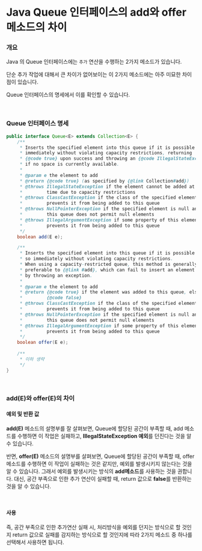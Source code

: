 # Java Queue 인터페이스의 add와 offer 메소드의 차이

### 개요

Java 의 Queue 인터페이스에는 `추가` 연산을 수행하는 2가지 메소드가 있습니다.

단순 추가 작업에 대해서 큰 차이가 없어보이는 이 2가지 메소드에는 아주 미묘한 차이점이 있습니다.

Queue 인터페이스의 명세에서 이를 확인할 수 있습니다.

<br>

### Queue 인터페이스 명세

```java
public interface Queue<E> extends Collection<E> {
    /**
     * Inserts the specified element into this queue if it is possible to do so
     * immediately without violating capacity restrictions, returning
     * {@code true} upon success and throwing an {@code IllegalStateException}
     * if no space is currently available.
     *
     * @param e the element to add
     * @return {@code true} (as specified by {@link Collection#add})
     * @throws IllegalStateException if the element cannot be added at this
     *         time due to capacity restrictions
     * @throws ClassCastException if the class of the specified element
     *         prevents it from being added to this queue
     * @throws NullPointerException if the specified element is null and
     *         this queue does not permit null elements
     * @throws IllegalArgumentException if some property of this element
     *         prevents it from being added to this queue
     */
    boolean add(E e);

    /**
     * Inserts the specified element into this queue if it is possible to do
     * so immediately without violating capacity restrictions.
     * When using a capacity-restricted queue, this method is generally
     * preferable to {@link #add}, which can fail to insert an element only
     * by throwing an exception.
     *
     * @param e the element to add
     * @return {@code true} if the element was added to this queue, else
     *         {@code false}
     * @throws ClassCastException if the class of the specified element
     *         prevents it from being added to this queue
     * @throws NullPointerException if the specified element is null and
     *         this queue does not permit null elements
     * @throws IllegalArgumentException if some property of this element
     *         prevents it from being added to this queue
     */
    boolean offer(E e);
    
    /**
     * 이하 생략
     */
}
```

<br>

### add(E)와 offer(E)의 차이

#### 예외 및 반환 값

**add(E)** 메소드의 설명부를 잘 살펴보면, Queue에 할당된 공간이 부족할 때, add 메소드를 수행하면 이 작업은 실패하고, **IllegalStateException 예외**를 던진다는 것을 알 수 있습니다.

반면, **offer(E)** 메소드의 설명부를 살펴보면, Queue에 할당된 공간이 부족할 때, offer 메소드를 수행하면 이 작업이 실패하는 것은 같지만, 예외를 발생시키지 않는다는 것을 알 수 있습니다. 그래서 예외를 발생시키는 방식의 **add메소드**를 사용하는 것을 권합니다. 대신, 공간 부족으로 인한 추가 연산이 실패할 때, return 값으로 **false**를 반환하는 것을 알 수 있습니다.

<br>

#### 사용

즉, 공간 부족으로 인한 추가연산 실패 시, 처리방식을 예외를 던지는 방식으로 할 것인지 return 값으로 실패를 감지하는 방식으로 할 것인지에 따라 2가지 메소드 중 하나를 선택해서 사용하면 됩니다.

